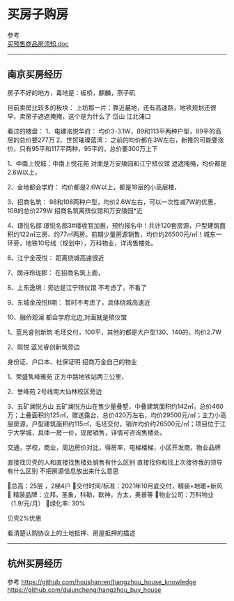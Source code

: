 # 买房子购房


参考  
[买预售商品房须知.doc](https://github.com/youngzil/notes/tree/master/Books/commonsense/买房购房/买预售商品房须知.doc)

---------------------------------------------------------------------------------------------------------------------
## 南京买房经历

房子不好的地方，毒地是：板桥，麒麟，燕子矶

目前卖房比较多的板块：
上坊那一片：靠近墓地，还有高速路，地铁规划还很早，卖房子遮遮掩掩，这个是为什么了
岱山
江北浦口


看过的楼盘：
1、电建洺悦华府：
    均价3-3.1W，89和113平两种户型，89平的高层的总价要277万
2、世贸璀璨蓝湾：
    之前的均价都在3W左右，新推的可能要涨价，只有95平和117平两种，95平的，总价要300万上下



1、中南上悦城：中南上悦花苑
    对面是万安陵园和江宁殡仪馆
    遮遮掩掩，均价都是2.6W以上，
    
2、金地都会学府：
    均价都是2.6W以上，都是18层的小高层楼，
    
3、招商名筑：
    98和108两种户型，均价2.6W左右，可以一次性减7W的优惠，108的总价279W
    招商名筑离殡仪馆和万安陵园*近

4、璟悦名邸
    璟悦名邸3#楼收官加推，预约报名中！共计120套房源，户型建筑面积约122㎡三房、约77㎡两房。前期少量房源销售，均价约26500元/㎡！城东一环旁，地铁10号线（规划中），万科物业，详询售楼处。

        
6、江宁金茂悦：
    距离绕城高速很近
    
7、朗诗玲珑郡：
    在招商名筑上面，
    
8、上东逸境：旁边是江宁殡仪馆
    不考虑了，不看了
    
    
9、东城金茂悦Ⅱ期：
    暂时不考虑了，具体绕城高速近

10、融侨观澜
    都会学府北边,对面就是殡仪馆




1、蓝光睿创新筑
    毛坯交付，100平，其他的都是大户型130、140的，均价2.7W
    

2、熙悦
    蓝光睿创新筑旁边


身份证、户口本、社保证明
招商万金自己的物业




    
1、荣盛隽峰雅苑
    正方中路地铁站两三公里，

2、誉峰苑
    2号线南大仙林校区旁边       

3、五矿澜悦方山
    五矿澜悦方山在售少量叠墅，中叠建筑面积约142㎡，总价460万；上叠面积约125㎡，赠送露台，总价420万左右，均价29500元/㎡；主力小高层房源，户型建筑面积约115㎡，毛坯交付，销许均价约26500元/㎡；项目位于江宁大学城，具体一房一价，现房销售，详情可咨询售楼处。
    
    



交通，学校，商业，周边房价对比，得房率，电梯楼梯，小区开发商，物业品牌


直接找贝壳的人和直接找售楼处销售有什么区别
直接找你和找上次接待我的领导有什么区别
不把房源信息放出来什么意思


💁总高：25层 ，2梯4户 
💁交付时间/标准：2021年10月底交付，精装+地暖+新风
💁 精装品牌：立邦，圣象，科勒，欧神，方太，奥普等
💁物业公司：万科物业（1.9/元/月）
💁绿化率: 30%


贝壳2%优惠


看清楚认购协议上的土地抵押、房屋抵押的描述



---------------------------------------------------------------------------------------------------------------------

## 杭州买房经历

参考
https://github.com/houshanren/hangzhou_house_knowledge
https://github.com/dujuncheng/hangzhou_buy_house




